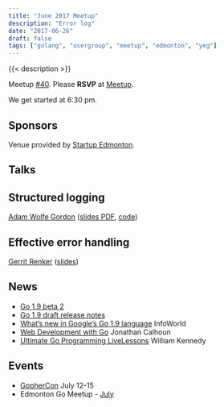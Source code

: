 ```yaml
---
title: "June 2017 Meetup"
description: "Error log"
date: "2017-06-26"
draft: false
tags: ["golang", "usergroup", "meetup", "edmonton", "yeg"]
---
```

{{< description >}}

Meetup [#40](https://github.com/edmontongo/presentations/issues/65). Please **RSVP** at [Meetup](https://www.meetup.com/startupedmonton/events/jptkwlywjbjc/).

We get started at 6:30 pm.

## Sponsors

Venue provided by [Startup Edmonton](https://www.startupedmonton.com/).

## Talks

## Structured logging

[Adam Wolfe Gordon](https://github.com/adamwg) ([slides PDF](https://github.com/edmontongo/presentations/raw/master/2017-06/structured-logging/2017-06-26_structured-logging.pdf), [code](https://github.com/adamwg/structured-logging-example))

## Effective error handling

[Gerrit Renker](https://github.com/grrtrr) ([slides](https://talks.godoc.org/github.com/edmontongo/presentations/2017-06/error-handling/error_handling.slide))

## News

- [Go 1.9 beta 2](https://groups.google.com/forum/#!topic/golang-nuts/Cf-NyL2N-jY)
- [Go 1.9 draft release notes](https://tip.golang.org/doc/go1.9)
- [What’s new in Google’s Go 1.9 language](http://www.infoworld.com/article/3201037/application-development/whats-new-in-googles-go-19-language.html) InfoWorld
- [Web Development with Go](https://www.usegolang.com/) Jonathan Calhoun
- [Ultimate Go Programming LiveLessons](http://www.informit.com/store/ultimate-go-programming-livelessons-9780134757483) William Kennedy

## Events

- [GopherCon](https://gophercon.com/) July 12-15
- Edmonton Go Meetup - [July](/meetup/2017-07/)
